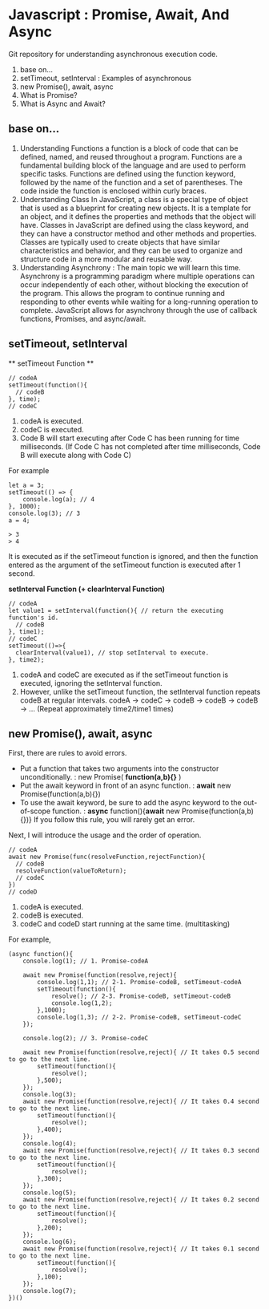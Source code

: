 # Javascript : Promise, Await, And Async
Git repository for understanding asynchronous execution code.

1. base on...
2. setTimeout, setInterval : Examples of asynchronous
3. new Promise(), await, async
4. What is Promise?
5. What is Async and Await?

## base on...
1. Understanding Functions
a function is a block of code that can be defined, named, and reused throughout a program. Functions are a fundamental building block of the language and are used to perform specific tasks. Functions are defined using the function keyword, followed by the name of the function and a set of parentheses. The code inside the function is enclosed within curly braces.
2. Understanding Class
In JavaScript, a class is a special type of object that is used as a blueprint for creating new objects. It is a template for an object, and it defines the properties and methods that the object will have. Classes in JavaScript are defined using the class keyword, and they can have a constructor method and other methods and properties. Classes are typically used to create objects that have similar characteristics and behavior, and they can be used to organize and structure code in a more modular and reusable way.
3. Understanding Asynchrony : The main topic we will learn this time.
Asynchrony is a programming paradigm where multiple operations can occur independently of each other, without blocking the execution of the program. This allows the program to continue running and responding to other events while waiting for a long-running operation to complete. JavaScript allows for asynchrony through the use of callback functions, Promises, and async/await.

## setTimeout, setInterval
** setTimeout Function **
```
// codeA
setTimeout(function(){
  // codeB
}, time);
// codeC
```
1. codeA is executed.
2. codeC is executed.
3. Code B will start executing after Code C has been running for time milliseconds.
(If Code C has not completed after time milliseconds, Code B will execute along with Code C)

For example
```
let a = 3;
setTimeout(() => {
    console.log(a); // 4
}, 1000);
console.log(3); // 3
a = 4;

> 3
> 4
```
It is executed as if the setTimeout function is ignored, and then the function entered as the argument of the setTimeout function is executed after 1 second.

**setInterval Function (+ clearInterval Function)**
```
// codeA
let value1 = setInterval(function(){ // return the executing function's id.
  // codeB
}, time1);
// codeC
setTimeout(()=>{
  clearInterval(value1), // stop setInterval to execute.
}, time2);
```
1. codeA and codeC are executed as if the setTimeout function is executed, ignoring the setInterval function.
2. However, unlike the setTimeout function, the setInterval function repeats codeB at regular intervals.
codeA -> codeC -> codeB -> codeB -> codeB -> ... (Repeat approximately time2/time1 times)

## new Promise(), await, async
First, there are rules to avoid errors.
- Put a function that takes two arguments into the constructor unconditionally. : new Promise( **function(a,b){}** )
- Put the await keyword in front of an async function. : **await** new Promise(function(a,b){})
- To use the await keyword, be sure to add the async keyword to the out-of-scope function. : **async** function(){**await** new Promise(function(a,b){})}
If you follow this rule, you will rarely get an error.


Next, I will introduce the usage and the order of operation.
```
// codeA
await new Promise(func(resolveFunction,rejectFunction){
  // codeB
  resolveFunction(valueToReturn);
  // codeC
})
// codeD
```
1. codeA is executed.
2. codeB is executed.
3. codeC and codeD start running at the same time. (multitasking)

For example,
```
(async function(){
    console.log(1); // 1. Promise-codeA
    
    await new Promise(function(resolve,reject){
        console.log(1,1); // 2-1. Promise-codeB, setTimeout-codeA 
        setTimeout(function(){
            resolve(); // 2-3. Promise-codeB, setTimeout-codeB
            console.log(1,2);
        },1000);
        console.log(1,3); // 2-2. Promise-codeB, setTimeout-codeC
    });
    
    console.log(2); // 3. Promise-codeC
    
    await new Promise(function(resolve,reject){ // It takes 0.5 second to go to the next line.
        setTimeout(function(){
            resolve();
        },500);
    });
    console.log(3);
    await new Promise(function(resolve,reject){ // It takes 0.4 second to go to the next line.
        setTimeout(function(){
            resolve();
        },400);
    });
    console.log(4);
    await new Promise(function(resolve,reject){ // It takes 0.3 second to go to the next line.
        setTimeout(function(){
            resolve();
        },300);
    });
    console.log(5);
    await new Promise(function(resolve,reject){ // It takes 0.2 second to go to the next line.
        setTimeout(function(){
            resolve();
        },200);
    });
    console.log(6);
    await new Promise(function(resolve,reject){ // It takes 0.1 second to go to the next line.
        setTimeout(function(){
            resolve();
        },100);
    });
    console.log(7);
})()
```
